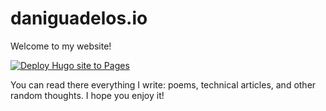 # daniguadelos.io

Welcome to my website!

[![Deploy Hugo site to Pages](https://github.com/daniagudelos/daniagudelos.github.io/actions/workflows/hugo.yaml/badge.svg)](https://github.com/daniagudelos/daniagudelos.github.io/actions/workflows/hugo.yaml)

You can read there everything I write: poems, technical articles, and other random thoughts. I hope you enjoy it!
